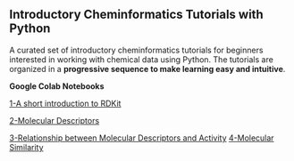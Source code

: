 ##  Introductory Cheminformatics Tutorials with Python

A curated set of introductory cheminformatics tutorials for beginners interested in working with chemical data using Python. The tutorials are organized in a **progressive sequence to make learning easy and intuitive**.

**Google Colab Notebooks**

[1-A short introduction to RDKit](https://colab.research.google.com/github/sofia-sunny/Introductory_Tutorials/blob/main/01_Intro_ChemInfo.ipynb)

[2-Molecular Descriptors](https://colab.research.google.com/github/sofia-sunny/Introductory_Tutorials/blob/main/02_Molecular_Descriptors.ipynb)

[3-Relationship between Molecular Descriptors and Activity](https://colab.research.google.com/github/sofia-sunny/Introductory_Tutorials/blob/main/03_Descriptor_Activity_Relation.ipynb)
[4-Molecular Similarity](https://colab.research.google.com/github/sofia-sunny/Introductory_Tutorials/blob/main/04_Molecular_Similarity.ipynb)

